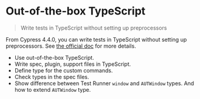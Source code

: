 # Out-of-the-box TypeScript
> Write tests in TypeScript without setting up preprocessors

From Cypress 4.4.0, you can write tests in TypeScript without setting up preprocessors. See [the official doc](https://on.cypress.io/typescript-support) for more details.

- Use out-of-the-box TypeScript.
- Write spec, plugin, support files in TypeScript.
- Define type for the custom commands.
- Check types in the spec files.
- Show difference between Test Runner `window` and `AUTWindow` types. And how to extend `AUTWindow` type.
